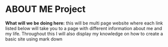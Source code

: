 # **ABOUT ME Project**


**What will we be doing here:** this will be multi page website where each link listed below will take you to a page with different information about me and my life. Throughout this I will also display my knowledge on how to create a basic site using mark down
